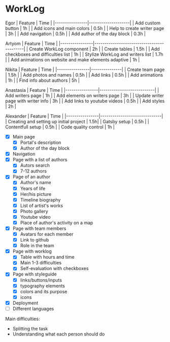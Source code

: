 # WorkLog

Egor
| Feature        |               Time |
|----------------|--------------------|
| Add custom  button | 1h             |
| Add icons and main colors | 0.5h    |
| Help to create writer page | 3h     |
| Add navigation | 0.5h               |
| Add author of the day block | 0.3h  |

Artyom
| Feature        |                                      Time |
|----------------|-------------------------------------------|
| Create WorkLog component | 2h                              |
| Create tables | 1.5h                                       |
| Add checkboxes and difficulties list | 1h                  |
| Stylize WorkLog and writers list | 1.7h                    |
| Add animations on website and make elements adaptive | 1h  |

Nikita
| Feature        |          Time |
|----------------|---------------|
| Create team page | 1.5h        |
| Add photos and names | 0.5h    |
| Add links | 0.5h               |
| Add animations | 1h            |
| Find info about authors | 5h   |

Anastasia
| Feature        |                      Time |
|----------------|---------------------------|
| Add writers page | 1h                      |
| Add elements on writers page | 3h          |
| Update writer page with writer info | 3h   |
| Add links to youtube videos | 0.5h         |
| Add styles | 2h                            |

Alexander
| Feature        |                         Time |
|----------------|------------------------------|
| Creating and setting up initial project | 1.5h|
| Gatsby setup | 0.5h                           |
| Contentfull setup | 0.5h                      |
| Code quality control | 1h                     |

- [x] Main page
  - [x] Portal's description
  - [x] Author of the day block
- [x] Navigation
- [x] Page with a list of authors
  - [x] Autors search
  - [x] 7-12 authors
- [x] Page of an author
  - [x] Author's name
  - [x] Years of life
  - [x] Her/his picture
  - [x] Timeline biography
  - [x] List of artist's works
  - [x] Photo gallery
  - [x] Youtube video
  - [x] Place of author's activity on a map
- [x] Page with team members
  - [x] Avatars for each member
  - [x] Link to github
  - [x] Role in the team
- [x] Page with worklog
  - [x] Table with hours and time
  - [x] Main 1-3 difficulties
  - [x] Self-evaluation with checkboxes
- [x] Page with styleguide
  - [x] links/buttons/inputs
  - [x] typography elements
  - [x] colors and its purpose
  - [x] icons
- [x] Deployment
- [ ] Different languages

Main difficulties:

  * Splitting the task
  * Understanding what each person should do
